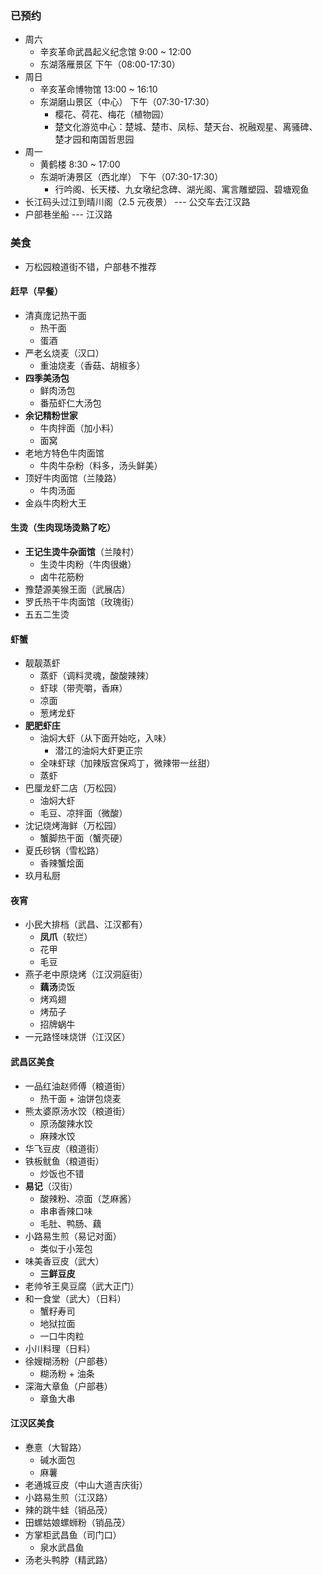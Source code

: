 ### 已预约

* 周六
  * 辛亥革命武昌起义纪念馆 9:00 ~ 12:00
  * 东湖落雁景区 下午（08:00-17:30）
* 周日
  * 辛亥革命博物馆 13:00 ~ 16:10
  * 东湖磨山景区（中心） 下午（07:30-17:30）
    * 樱花、荷花、梅花（植物园）
    * 楚文化游览中心：楚城、楚市、凤标、楚天台、祝融观星、离骚碑、楚才园和南国哲思园
* 周一
  * 黄鹤楼 8:30 ~ 17:00
  * 东湖听涛景区（西北岸） 下午（07:30-17:30）
    * 行吟阁、长天楼、九女墩纪念碑、湖光阁、寓言雕塑园、碧塘观鱼
* 长江码头过江到晴川阁（2.5 元夜景） --- 公交车去江汉路
* 户部巷坐船 --- 江汉路

### 美食

* 万松园粮道街不错，户部巷不推荐

#### 赶早（早餐）

* 清真庞记热干面
  * 热干面
  * 蛋酒
* 严老幺烧麦（汉口）
  * 重油烧麦（香菇、胡椒多）
* **四季美汤包**
  * 鲜肉汤包
  * 番茄虾仁大汤包
* **余记精粉世家**
  * 牛肉拌面（加小料）
  * 面窝
* 老地方特色牛肉面馆
  * 牛肉牛杂粉（料多，汤头鲜美）
* 顶好牛肉面馆（兰陵路）
  * 牛肉汤面
* 金焱牛肉粉大王

#### 生烫（生肉现场烫熟了吃）

* **王记生烫牛杂面馆**（兰陵村）
  * 生烫牛肉粉（牛肉很嫩）
  * 卤牛花筋粉
* 豫楚源美猴王面（武展店）
* 罗氏热干牛肉面馆（玫瑰街）
* 五五二生烫

#### 虾蟹

* 靓靓蒸虾
  * 蒸虾（调料灵魂，酸酸辣辣）
  * 虾球（带壳嚼，香麻）
  * 凉面
  * 葱烤龙虾
* **肥肥虾庄**
  * 油焖大虾（从下面开始吃，入味）
    * 潜江的油焖大虾更正宗
  * 全味虾球（加辣版宫保鸡丁，微辣带一丝甜）
  * 蒸虾
* 巴厘龙虾二店（万松园）
  * 油焖大虾
  * 毛豆、凉拌面（微酸）
* 沈记烧烤海鲜（万松园）
  * 蟹脚热干面（蟹壳硬）
* 夏氏砂锅（雪松路）
  * 香辣蟹烩面
* 玖月私厨

#### 夜宵

* 小民大排档（武昌、江汉都有）
  * **凤爪**（软烂）
  * 花甲
  * 毛豆
* 燕子老中原烧烤（江汉洞庭街）
  * **藕汤**烫饭
  * 烤鸡翅
  * 烤茄子
  * 招牌蜗牛
* 一元路怪味烧饼（江汉区）

#### 武昌区美食

* 一品红油赵师傅（粮道街）
  * 热干面 + 油饼包烧麦
* 熊太婆原汤水饺（粮道街）
  * 原汤酸辣水饺
  * 麻辣水饺
* 华飞豆皮（粮道街）
* 铁板鱿鱼（粮道街）
  * 炒饭也不错
* **易记**（汉街）
  * 酸辣粉、凉面（芝麻酱）
  * 串串香辣口味
  * 毛肚、鸭肠、藕
* 小路易生煎（易记对面）
  * 类似于小笼包
* 味美香豆皮（武大）
  * **三鲜豆皮**
* 老帅爷王臭豆腐（武大正门）
* 和一食堂（武大）（日料）
  * 蟹籽寿司
  * 地狱拉面
  * 一口牛肉粒
* 小川料理（日料）
* 徐嫂糊汤粉（户部巷）
  * 糊汤粉 + 油条
* 深海大章鱼（户部巷）
  * 章鱼大串

#### 江汉区美食

* 惷憙（大智路）
  * 碱水面包
  * 麻薯
* 老通城豆皮（中山大道吉庆街）
* 小路易生煎（江汉路）
* 辣的跳牛蛙（销品茂）
* 田螺姑娘螺蛳粉（销品茂）
* 方掌柜武昌鱼（司门口）
  * 泉水武昌鱼
* 汤老头鸭脖（精武路）